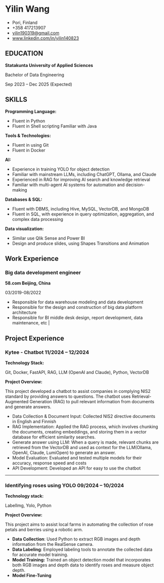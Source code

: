 # Yilin Wang
 - Pori, Finland
 - +358 417213907
 - yilin190319@gmail.com
 - www.linkedin.com/in/yilin140823

## **EDUCATION**

**Statakunta University of Applied Sciences**

Bachelor of Data Engineering

Sep 2023 – Dec 2025 (Expected)

## **SKILLS**

**Programming Language:**

- Fluent in Python
- Fluent in Shell scripting Familiar with Java

**Tools & Technologies:**

- Fluent in using Git 
- Fluent in Docker

**AI:**

- Experience in training YOLO for object detection
- Familiar with mainstream LLMs, including ChatGPT, Ollama, and Claude
- Experienced in RAG for improving AI search and knowledge retrieval
- Familiar with multi-agent AI systems for automation and decision-making

**Databases & SQL:**

- Fluent with DBMS, including Hive, MySQL, VectorDB, and MongoDB
- Fluent in SQL, with experience in query optimization, aggregation, and complex data processing

**Data visualization:**

- Similar use Qlik Sense and Power BI
- Design and produce slides, using Shapes Transitions and Animation

## **Work Experience**

### **Big data development engineer**

**58.com                            Beijing, China**

03/2019-08/2022

- Responsible for data warehouse modeling and data development
- Responsible for the design and construction of big data platform architecture
- Responsible for BI middle desk design, report development, data maintenance, etc |

## **Project Experience**

### **Kytee - Chatbot 11/2024 – 12/2024**

**Technology Stack:** 

Git, Docker, FastAPI, RAG, LLM (OpenAI and Claude), Python, VectorDB 

**Project Overview:** 

This project developed a chatbot to assist companies in complying NIS2 standard by providing answers to questions. The chatbot uses Retrieval-Augmented Generation (RAG) to pull relevant information from documents and generate answers.

- Data Collection & Document Input: Collected NIS2 directive documents in English and Finnish
- RAG Implementation: Applied the RAG process, which involves chunking the documents, creating embeddings, and storing them in a vector database for efficient similarity searches.
- Generate answer using LLM: When a query is made, relevant chunks are retrieved from the VectorDB and used as context for the LLM(Ollama, OpenAI, Claude, LumiOpen) to generate an answer.
- Model Evaluation: Evaluated and tested multiple models for their accuracy, response speed and costs
- API Development: Developed an API for easy to use the chatbot

---

### **Identifying roses using YOLO 09/2024 – 10/2024**

**Technology stack:**

LabelImg, Yolo, Python

**Project Overview:**

This project aims to assist local farms in automating the collection of rose petals and berries using a robotic arm.
- **Data Collection**: Used Python to extract RGB images and depth information from the RealSense camera.
- **Data Labeling**: Employed labeling tools to annotate the collected data for accurate model training.
- **Model Training:** Trained an object detection model that incorporates both RGB images and depth data to identify roses and measure object depth.
- **Model Fine-Tuning**
